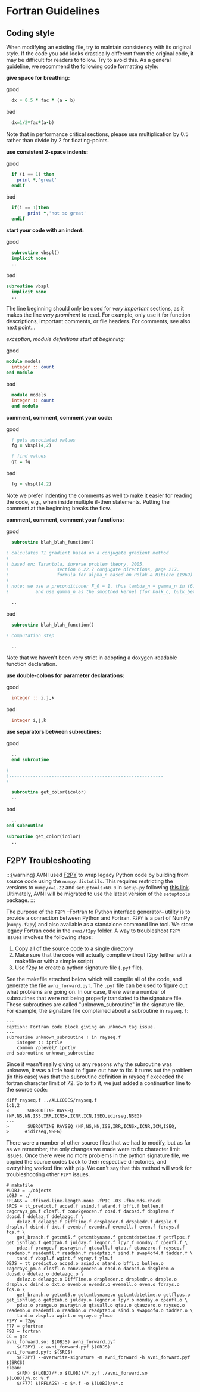 # Fortran Guidelines


## Coding style

When modifying an existing file, try to maintain consistency with its original style.  If the code you add looks drastically different from the original code, it may be difficult for readers to follow. Try to avoid this. As a general guideline, we recommend the following code formatting style:

**give space for breathing:**

good
~~~fortran
  dx = 0.5 * fac * (a - b)
~~~

bad
~~~fortran
  dx=1/2*fac*(a-b)
~~~

Note that in performance critical sections, please use multiplication by 0.5 rather than divide by 2 for floating-points.

**use consistent 2-space indents:**

good
~~~fortran
  if (i == 1) then
    print *,'great'
  endif
~~~

bad
~~~fortran
  if(i == 1)then
        print *,'not so great'
  endif
~~~

**start your code with an indent:**

good
~~~fortran
  subroutine vbspl()
  implicit none
  ..
~~~

bad
~~~fortran
subroutine vbspl
  implicit none
  ..
~~~

The line beginning should only be used for *very important* sections, as it makes the line *very prominent* to read.
For example, only use it for function descriptions, important comments, or file headers. For comments, see also next point...

*exception, module definitions start at beginning:*

good
~~~fortran
module models
  integer :: count
end module
~~~

bad
~~~fortran
  module models
  integer :: count
  end module
~~~

**comment, comment, comment your code:**

good
~~~fortran
  ! gets associated values
  fg = vbspl(4,2)

  ! find values
  gt = fg
~~~

bad
~~~fortran
  fg = vbspl(4,2)
~~~

Note we prefer indenting the comments as well to make it easier for reading the code, e.g., when inside multiple if-then statements. Putting the comment at the beginning breaks the flow.

**comment, comment, comment your functions:**

good
~~~fortran
  subroutine blah_blah_function()

! calculates TI gradient based on a conjugate gradient method
!
! based on: Tarantola, inverse problem theory, 2005.
!                  section 6.22.7 conjugate directions, page 217.
!                  formula for alpha_n based on Polak & Ribiere (1969)
!
! note: we use a preconditioner F_0 = 1, thus lambda_n = gamma_n in (6.322)
!          and use gamma_n as the smoothed kernel (for bulk_c, bulk_betav,..).

  ..
~~~

bad
~~~fortran
  subroutine blah_blah_function()

! computation step

  ..
~~~

Note that we haven't been very strict in adopting a doxygen-readable function declaration.

**use double-colons for parameter declarations:**

good
~~~fortran
  integer :: i,j,k
~~~

bad
~~~fortran
  integer i,j,k
~~~

**use separators between subroutines:**

good
~~~fortran
  ..
  end subroutine

!
!----------------------------------------------------------
!

  subroutine get_color(icolor)
  ..
~~~

bad
~~~fortran
  ..
end subroutine

subroutine get_color(icolor)
  ..
~~~

## F2PY Troubleshooting

:::{warning}
AVNI used [F2PY](https://numpy.org/doc/stable/f2py/) to wrap legacy Python code by building from source code using the `numpy.distutils`. This requires restricting the versions to `numpy<=1.22` and `setuptools<60.0` in `setup.py` following [this link](https://numpy.org/doc/stable/reference/distutils_status_migration.html#moving-to-setuptools). Ultimately, AVNI will be migrated to use the latest version of the `setuptools` package.
:::

The purpose of the `F2PY` –Fortran to Python interface generator– utility is to provide a connection between Python and Fortran. `F2PY` is a part of NumPy (`numpy.f2py`) and also available as a standalone command line tool. We store legacy Fortran code in the `avni/f2py` folder. A way to troubleshoot `F2PY` issues involves the following steps:

1. Copy all of the source code to a single directory
2. Make sure that the code will actually compile without f2py (either with a makefile or with a simple script)
3. Use f2py to create a python signature file (`.pyf` file).

See the makefile attached below which will compile all of the code, and generate the file `avni_forward.pyf`. The `.pyf` file can be used to figure out what problems are going on. In our case, there were a number of subroutines that were not being properly translated to the signature file. These subroutines are called "unknown_subroutine" in the signature file. For example, the signature file complained about a subroutine in `rayseq.f`:

```{code-block} Fortran
---
caption: Fortran code block giving an unknown tag issue.
---
subroutine unknown_subroutine ! in rayseq.f
    integer :: iprtlv
    common /plevel/ iprtlv
end subroutine unknown_subroutine
```

Since it wasn't really giving us any reasons why the subroutine was unknown, it was a little hard to figure out how to fix. It turns out the problem (in this case) was that the subroutine definition in rayseq.f exceeded the fortran character limit of 72. So to fix it, we just added a continuation line to the source code:

```{code-block} Fortran
diff rayseq.f ../ALLCODES/rayseq.f
1c1,2
<       SUBROUTINE RAYSEQ (NP,NS,NN,ISS,IRR,ICNSx,ICNR,ICN,ISEQ,idirseg,NSEG)
---
>       SUBROUTINE RAYSEQ (NP,NS,NN,ISS,IRR,ICNSx,ICNR,ICN,ISEQ,
>      #idirseg,NSEG)
```

There were a number of other source files that we had to modify, but as far as we remember, the only changes we made were to fix character limit issues. Once there were no more problems in the python signature file, we copied the source codes back to their respective directories, and everything worked fine with `pip`. We can't say that this method will work for troubleshooting other `F2PY` issues.

```{code-block} Fortran
# makefile
#LOBJ = ./objects
LOBJ = ./
FFLAGS = -ffixed-line-length-none -fPIC -O3 -fbounds-check
SRCS = tt_predict.f acosd.f asind.f atand.f bffi.f bullen.f cagcrays_pm.f closfl.f conv2geocen.f cosd.f dacosd.f dbsplrem.f dcosd.f ddelaz.f ddelazgc.f \
    delaz.f delazgc.f DiffTime.f drspleder.f drspledr.f drsple.f drspln.f dsind.f dxt.f evemb.f evemdr.f evemell.f evem.f fdrays.f fqs.f \
    get_branch.f getcmt5.f getcmtbyname.f getcmtdatetime.f getflpos.f get_ishflag.f getptab.f julday.f legndr.f lpyr.f monday.f openfl.f \
    pdaz.f prange.f psvrayin.f qtauall.f qtau.f qtauzero.f rayseq.f reademb.f reademfl.f readnbn.f readptab.f sind.f swap4of4.f tadder.f \
    tand.f vbspl.f wgint.f wgray.f ylm.f
OBJS = tt_predict.o acosd.o asind.o atand.o bffi.o bullen.o cagcrays_pm.o closfl.o conv2geocen.o cosd.o dacosd.o dbsplrem.o dcosd.o ddelaz.o ddelazgc.o \
    delaz.o delazgc.o DiffTime.o drspleder.o drspledr.o drsple.o drspln.o dsind.o dxt.o evemb.o evemdr.o evemell.o evem.o fdrays.o fqs.o \
    get_branch.o getcmt5.o getcmtbyname.o getcmtdatetime.o getflpos.o get_ishflag.o getptab.o julday.o legndr.o lpyr.o monday.o openfl.o \
    pdaz.o prange.o psvrayin.o qtauall.o qtau.o qtauzero.o rayseq.o reademb.o reademfl.o readnbn.o readptab.o sind.o swap4of4.o tadder.o \
    tand.o vbspl.o wgint.o wgray.o ylm.o
F2PY = f2py
F77 = gfortran
F90 = fortran
CC = gcc
avni_forward.so: $(OBJS) avni_forward.pyf
    $(F2PY) -c avni_forward.pyf $(OBJS)
avni_forward.pyf: $(SRCS)
    $(F2PY) --overwrite-signature -m avni_forward -h avni_forward.pyf $(SRCS)
clean:
    $(RM) $(LOBJ)/*.o $(LOBJ)/*.pyf ./avni_forward.so
$(LOBJ)/%.o: %.f
    $(F77) $(FFLAGS) -c $*.f -o $(LOBJ)/$*.o
```
